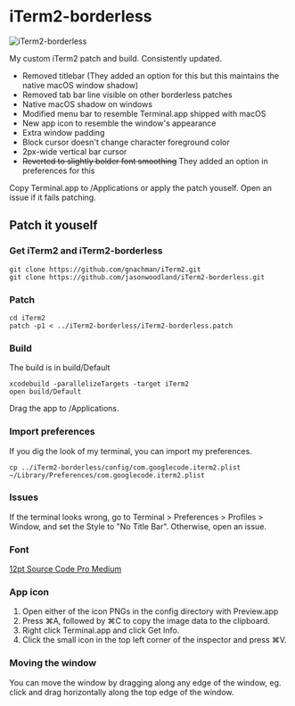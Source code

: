 # iTerm2-borderless

![iTerm2-borderless](https://github.com/jasonwoodland/iTerm2-borderless/blob/master/Preview.png?raw=true)

My custom iTerm2 patch and build. Consistently updated.

* Removed titlebar (They added an option for this but this maintains the native macOS window shadow)
* Removed tab bar line visible on other borderless patches
* Native macOS shadow on windows
* Modified menu bar to resemble Terminal.app shipped with macOS
* New app icon to resemble the window's appearance
* Extra window padding
* Block cursor doesn't change character foreground color
* 2px-wide vertical bar cursor
* ~~Reverted to slightly bolder font smoothing~~ They added an option in preferences for this

Copy Terminal.app to /Applications or apply the patch youself. Open an issue if it fails patching.

## Patch it youself

### Get iTerm2 and iTerm2-borderless

```
git clone https://github.com/gnachman/iTerm2.git
git clone https://github.com/jasonwoodland/iTerm2-borderless.git
```

### Patch

```
cd iTerm2
patch -p1 < ../iTerm2-borderless/iTerm2-borderless.patch
```

### Build

The build is in build/Default

```
xcodebuild -parallelizeTargets -target iTerm2
open build/Default
```

Drag the app to /Applications.

### Import preferences

If you dig the look of my terminal, you can import my preferences.

```
cp ../iTerm2-borderless/config/com.googlecode.iterm2.plist ~/Library/Preferences/com.googlecode.iterm2.plist
```

### Issues

If the terminal looks wrong, go to Terminal > Preferences > Profiles > Window, and set the Style to "No Title Bar". Otherwise, open an issue.

### Font

[12pt Source Code Pro Medium](https://github.com/adobe-fonts/source-code-pro)

### App icon

1. Open either of the icon PNGs in the config directory with Preview.app
2. Press ⌘A, followed by ⌘C to copy the image data to the clipboard.
3. Right click Terminal.app and click Get Info.
4. Click the small icon in the top left corner of the inspector and press ⌘V.

### Moving the window

You can move the window by dragging along any edge of the window, eg. click and drag horizontally along the top edge of the window.
